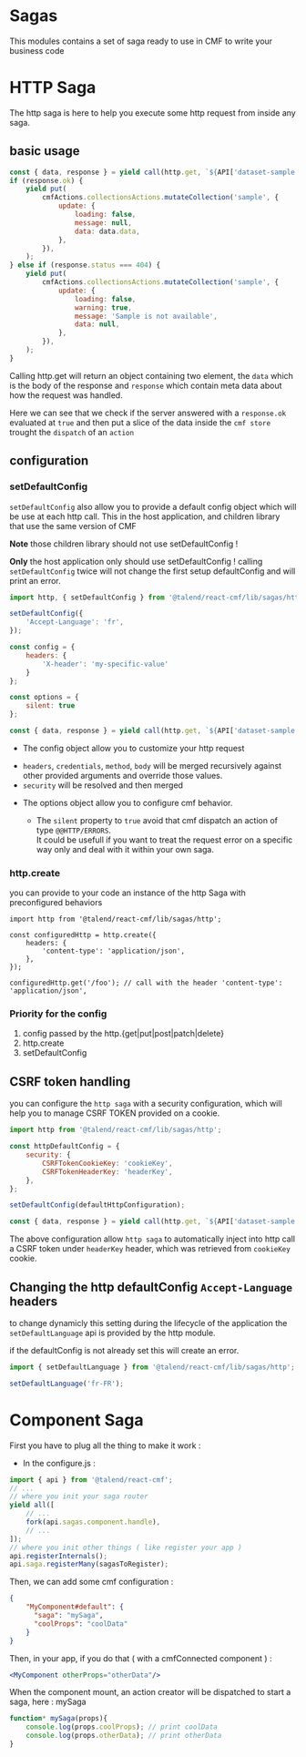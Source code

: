 # Sagas

This modules contains a set of saga ready to use in CMF to write your business code

# HTTP Saga

The http saga is here to help you execute some http request from inside any saga.

## basic usage

```javascript
const { data, response } = yield call(http.get, `${API['dataset-sample']}/${datasetId}`);
if (response.ok) {
	yield put(
		cmfActions.collectionsActions.mutateCollection('sample', {
			update: {
				loading: false,
				message: null,
				data: data.data,
			},
		}),
	);
} else if (response.status === 404) {
	yield put(
		cmfActions.collectionsActions.mutateCollection('sample', {
			update: {
				loading: false,
				warning: true,
				message: 'Sample is not available',
				data: null,
			},
		}),
	);
}
```

Calling http.get will return an object containing two element, the `data` which is the body of the response and `response` which contain meta data about how the request was handled.

Here we can see that we check if the server answered with a `response.ok` evaluated at `true` and then put a slice of the data inside the `cmf store` trought the `dispatch` of an `action`

## configuration
### setDefaultConfig

`setDefaultConfig` also allow you to provide a default config object which will be use at each http call.
This in the host application, and children library that use the same version of CMF

**Note** those children library should not use setDefaultConfig !

**Only** the host application only should use setDefaultConfig !
calling `setDefaultConfig` twice will not change the first setup defaultConfig and will print an error.

```javascript
import http, { setDefaultConfig } from '@talend/react-cmf/lib/sagas/http';

setDefaultConfig({
	'Accept-Language': 'fr',
});

const config = {
	headers: {
		'X-header': 'my-specific-value'
	}
};

const options = {
	silent: true
};

const { data, response } = yield call(http.get, `${API['dataset-sample']}/${datasetId}`, config, options);
```
* The config object allow you to customize your http request
 + ```headers```, ```credentials```, ```method```, ```body``` will be merged recursively against other provided arguments and override those values.
 + ```security``` will be resolved and then merged

* The options object allow you to configure cmf behavior.

  + The ```silent``` property to ```true``` avoid that cmf dispatch an action of type ```@@HTTP/ERRORS```.<br/>
  It could be usefull if you want to treat the request error on a specific way only and deal with it within your own saga.

### http.create

you can provide to your code an instance of the http Saga with preconfigured behaviors

```
import http from '@talend/react-cmf/lib/sagas/http';

const configuredHttp = http.create({
	headers: {
		'content-type': 'application/json',
	},
});

configuredHttp.get('/foo'); // call with the header 'content-type': 'application/json',
```


### Priority for the config

1. config passed by the http.{get|put|post|patch|delete}
2. http.create
3. setDefaultConfig

## CSRF token handling
you can configure the `http saga` with a security configuration, which will help you to manage CSRF TOKEN provided on a cookie.

```javascript
import http from '@talend/react-cmf/lib/sagas/http';

const httpDefaultConfig = {
	security: {
		CSRFTokenCookieKey: 'cookieKey',
		CSRFTokenHeaderKey: 'headerKey',
	},
};

setDefaultConfig(defaultHttpConfiguration);

const { data, response } = yield call(http.get, `${API['dataset-sample']}/${datasetId}`);
```

The above configuration allow  `http saga` to automatically inject into http call a CSRF token under `headerKey` header, which was retrieved from `cookieKey` cookie.

## Changing the http defaultConfig `Accept-Language` headers

to change dynamicly this setting during the lifecycle of the application the `setDefaultLanguage` api is provided by the http module.

if the defaultConfig is not already set this will create an error.
```javascript
import { setDefaultLanguage } from '@talend/react-cmf/lib/sagas/http';

setDefaultLanguage('fr-FR');
```

# Component Saga

First you have to plug all the thing to make it work :
- In the configure.js :

```javascript
import { api } from '@talend/react-cmf';
// ...
// where you init your saga router
yield all([
	// ...
	fork(api.sagas.component.handle),
	// ...
]);
// where you init other things ( like register your app )
api.registerInternals();
api.saga.registerMany(sagasToRegister);
```

Then, we can add some cmf configuration :

```json
{
    "MyComponent#default": {
      "saga": "mySaga",
      "coolProps": "coolData"
    }
}
```

Then, in your app, if you do that ( with a cmfConnected component ) :

```jsx
<MyComponent otherProps="otherData"/>
```

When the component mount, an action creator will be dispatched to start a saga, here : mySaga

```javascript
function* mySaga(props){
	console.log(props.coolProps); // print coolData
	console.log(props.otherData); // print otherData
}
```

